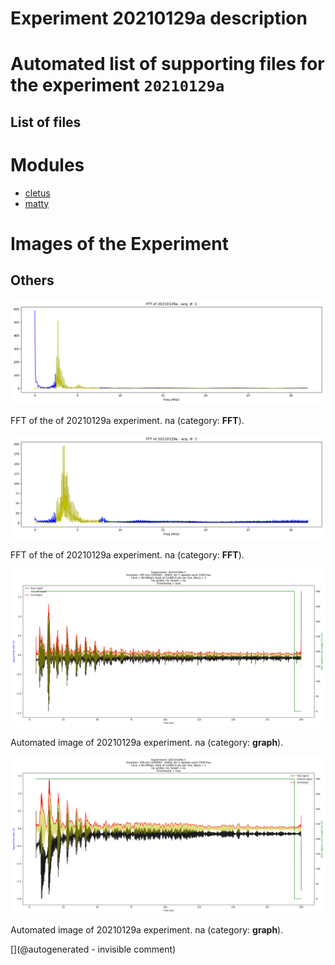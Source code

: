 # Experiment 20210129a description





# Automated list of supporting files for the __experiment `20210129a`__

## List of files




# Modules

* [cletus](/retired/cletus/)
* [matty](/matty/)




# Images of the Experiment

## Others

![](/include/community/Tri/20210129a/20210129a-withNDT-fft.png)

FFT of the of 20210129a experiment. na (category: __FFT__).

![](/include/community/Tri/20210129a/20210129b-withNDT-fft.png)

FFT of the of 20210129a experiment. na (category: __FFT__).

![](/include/community/Tri/20210129a/20210129b-withNDT.png)

Automated image of 20210129a experiment. na (category: __graph__).

![](/include/community/Tri/20210129a/20210129a-withNDT.png)

Automated image of 20210129a experiment. na (category: __graph__).










[](@autogenerated - invisible comment)